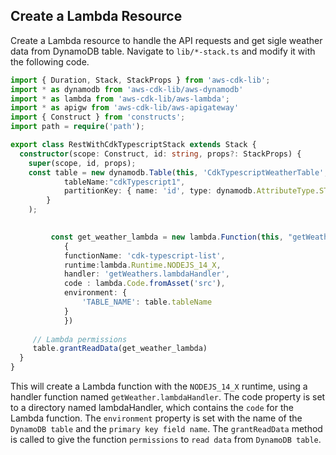 ## Create a Lambda Resource

Create a Lambda resource to handle the API requests and get sigle weather data from DynamoDB table. Navigate to `lib/*-stack.ts` and modify it with the following code.


```ts
import { Duration, Stack, StackProps } from 'aws-cdk-lib';
import * as dynamodb from 'aws-cdk-lib/aws-dynamodb'
import * as lambda from 'aws-cdk-lib/aws-lambda';
import * as apigw from 'aws-cdk-lib/aws-apigateway'
import { Construct } from 'constructs';
import path = require('path');

export class RestWithCdkTypescriptStack extends Stack {
  constructor(scope: Construct, id: string, props?: StackProps) {
    super(scope, id, props);
    const table = new dynamodb.Table(this, 'CdkTypescriptWeatherTable', {
            tableName:"cdkTypescript1",
            partitionKey: { name: 'id', type: dynamodb.AttributeType.STRING },
        }
    );
      

         const get_weather_lambda = new lambda.Function(this, "getWeatherLambdaFunction",
            {
            functionName: 'cdk-typescript-list',
            runtime:lambda.Runtime.NODEJS_14_X,
            handler: 'getWeathers.lambdaHandler',
            code : lambda.Code.fromAsset('src'),
            environment: { 
                'TABLE_NAME': table.tableName
            }
            })
 
     // Lambda permissions
     table.grantReadData(get_weather_lambda)
  }
}
```

This will create a Lambda function with the `NODEJS_14_X` runtime, using a handler function named `getWeather.lambdaHandler`. The code property is set to a directory named lambdaHandler, which contains the `code` for the Lambda function. The `environment` property is set with the name of the `DynamoDB table` and the `primary key field name`. The `grantReadData` method is called to give the function `permissions` to `read data` from `DynamoDB table`.